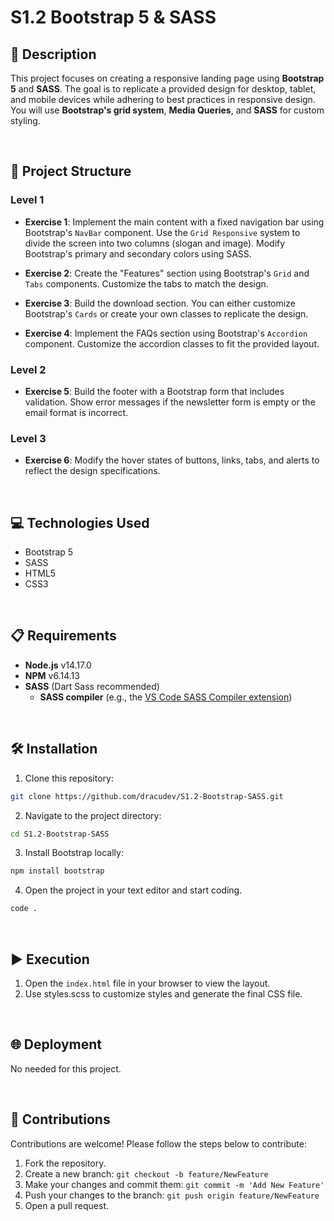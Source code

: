 # S1.2 Bootstrap 5 & SASS

## 📄 Description

This project focuses on creating a responsive landing page using **Bootstrap 5** and **SASS**. The goal is to replicate a provided design for desktop, tablet, and mobile devices while adhering to best practices in responsive design. You will use **Bootstrap's grid system**, **Media Queries**, and **SASS** for custom styling.

<br>

## 📐 Project Structure

### Level 1

- **Exercise 1**: Implement the main content with a fixed navigation bar using Bootstrap's `NavBar` component. Use the `Grid Responsive` system to divide the screen into two columns (slogan and image). Modify Bootstrap's primary and secondary colors using SASS.
  
- **Exercise 2**: Create the "Features" section using Bootstrap's `Grid` and `Tabs` components. Customize the tabs to match the design.

- **Exercise 3**: Build the download section. You can either customize Bootstrap's `Cards` or create your own classes to replicate the design.

- **Exercise 4**: Implement the FAQs section using Bootstrap's `Accordion` component. Customize the accordion classes to fit the provided layout.

### Level 2

- **Exercise 5**: Build the footer with a Bootstrap form that includes validation. Show error messages if the newsletter form is empty or the email format is incorrect.

### Level 3

- **Exercise 6**: Modify the hover states of buttons, links, tabs, and alerts to reflect the design specifications.

<br>

## 💻 Technologies Used

- Bootstrap 5
- SASS
- HTML5
- CSS3

<br>

## 📋 Requirements

- **Node.js** v14.17.0
- **NPM** v6.14.13
- **SASS** (Dart Sass recommended)
  - **SASS compiler** (e.g., the [VS Code SASS Compiler extension](https://marketplace.visualstudio.com/items?itemName=glenn2223.live-sass))

<br>

## 🛠️ Installation

1. Clone this repository: 
  ```bash
  git clone https://github.com/dracudev/S1.2-Bootstrap-SASS.git
  ```
2. Navigate to the project directory: 
  ```bash
  cd S1.2-Bootstrap-SASS
  ```
3. Install Bootstrap locally:
  ```bash
  npm install bootstrap
  ```
4. Open the project in your text editor and start coding.
  ```bash
  code .
  ```
<br>

## ▶️ Execution

1. Open the `index.html` file in your browser to view the layout.
2. Use styles.scss to customize styles and generate the final CSS file.

<br>

## 🌐 Deployment

No needed for this project.

<br>

## 🤝 Contributions

Contributions are welcome! Please follow the steps below to contribute:

1. Fork the repository.
2. Create a new branch: `git checkout -b feature/NewFeature`
3. Make your changes and commit them: `git commit -m 'Add New Feature'`
4. Push your changes to the branch: `git push origin feature/NewFeature`
5. Open a pull request.
